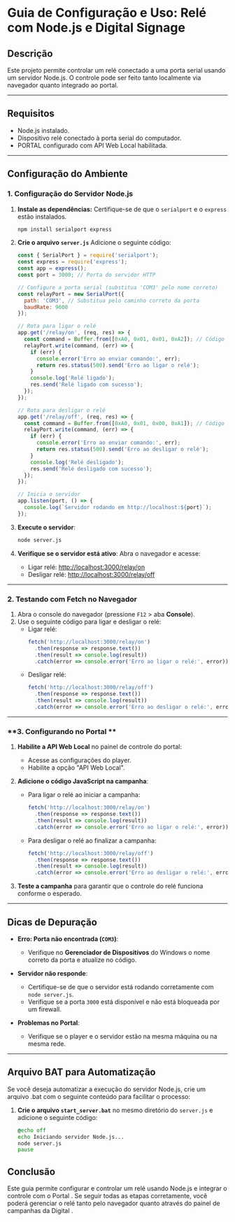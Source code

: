 # Guia de Configuração e Uso: Relé com Node.js e Digital Signage 

## Descrição
Este projeto permite controlar um relé conectado a uma porta serial usando um servidor Node.js. O controle pode ser feito tanto localmente via navegador quanto integrado ao portal.

---

## Requisitos
- Node.js instalado.
- Dispositivo relé conectado à porta serial do computador.
- PORTAL configurado com API Web Local habilitada.

---

## Configuração do Ambiente

### **1. Configuração do Servidor Node.js**
1. **Instale as dependências:**
   Certifique-se de que o `serialport` e o `express` estão instalados.
   ```bash
   npm install serialport express
   ```

2. **Crie o arquivo `server.js`**
   Adicione o seguinte código:
   ```javascript
   const { SerialPort } = require('serialport');
   const express = require('express');
   const app = express();
   const port = 3000; // Porta do servidor HTTP

   // Configure a porta serial (substitua 'COM3' pelo nome correto)
   const relayPort = new SerialPort({
     path: 'COM3', // Substitua pelo caminho correto da porta
     baudRate: 9600
   });

   // Rota para ligar o relé
   app.get('/relay/on', (req, res) => {
     const command = Buffer.from([0xA0, 0x01, 0x01, 0xA2]); // Código para ligar o relé
     relayPort.write(command, (err) => {
       if (err) {
         console.error('Erro ao enviar comando:', err);
         return res.status(500).send('Erro ao ligar o relé');
       }
       console.log('Relé ligado');
       res.send('Relé ligado com sucesso');
     });
   });

   // Rota para desligar o relé
   app.get('/relay/off', (req, res) => {
     const command = Buffer.from([0xA0, 0x01, 0x00, 0xA1]); // Código para desligar o relé
     relayPort.write(command, (err) => {
       if (err) {
         console.error('Erro ao enviar comando:', err);
         return res.status(500).send('Erro ao desligar o relé');
       }
       console.log('Relé desligado');
       res.send('Relé desligado com sucesso');
     });
   });

   // Inicia o servidor
   app.listen(port, () => {
     console.log(`Servidor rodando em http://localhost:${port}`);
   });
   ```

3. **Execute o servidor**:
   ```bash
   node server.js
   ```

4. **Verifique se o servidor está ativo**:
   Abra o navegador e acesse:
   - Ligar relé: [http://localhost:3000/relay/on](http://localhost:3000/relay/on)
   - Desligar relé: [http://localhost:3000/relay/off](http://localhost:3000/relay/off)

---

### **2. Testando com Fetch no Navegador**
1. Abra o console do navegador (pressione `F12` > aba **Console**).
2. Use o seguinte código para ligar e desligar o relé:
   - Ligar relé:
     ```javascript
     fetch('http://localhost:3000/relay/on')
       .then(response => response.text())
       .then(result => console.log(result))
       .catch(error => console.error('Erro ao ligar o relé:', error));
     ```
   - Desligar relé:
     ```javascript
     fetch('http://localhost:3000/relay/off')
       .then(response => response.text())
       .then(result => console.log(result))
       .catch(error => console.error('Erro ao desligar o relé:', error));
     ```

---

### **3. Configurando no Portal **
1. **Habilite a API Web Local** no painel de controle do portal:
   - Acesse as configurações do player.
   - Habilite a opção "API Web Local".

2. **Adicione o código JavaScript na campanha**:
   - Para ligar o relé ao iniciar a campanha:
     ```javascript
     fetch('http://localhost:3000/relay/on')
       .then(response => response.text())
       .then(result => console.log(result))
       .catch(error => console.error('Erro ao ligar o relé:', error));
     ```
   - Para desligar o relé ao finalizar a campanha:
     ```javascript
     fetch('http://localhost:3000/relay/off')
       .then(response => response.text())
       .then(result => console.log(result))
       .catch(error => console.error('Erro ao desligar o relé:', error));
     ```

3. **Teste a campanha** para garantir que o controle do relé funciona conforme o esperado.

---

## Dicas de Depuração
- **Erro: Porta não encontrada (`COM3`)**:
  - Verifique no **Gerenciador de Dispositivos** do Windows o nome correto da porta e atualize no código.

- **Servidor não responde**:
  - Certifique-se de que o servidor está rodando corretamente com `node server.js`.
  - Verifique se a porta `3000` está disponível e não está bloqueada por um firewall.

- **Problemas no Portal**:
  - Verifique se o player e o servidor estão na mesma máquina ou na mesma rede.

---
## Arquivo BAT para Automatização

Se você deseja automatizar a execução do servidor Node.js, crie um arquivo .bat com o seguinte conteúdo para facilitar o processo:

1. **Crie o arquivo `start_server.bat`** no mesmo diretório do `server.js` e adicione o seguinte código:

   ```bat
   @echo off
   echo Iniciando servidor Node.js...
   node server.js
   pause

## Conclusão
Este guia permite configurar e controlar um relé usando Node.js e integrar o controle com o Portal . Se seguir todas as etapas corretamente, você poderá gerenciar o relé tanto pelo navegador quanto através do painel de campanhas da Digital .
